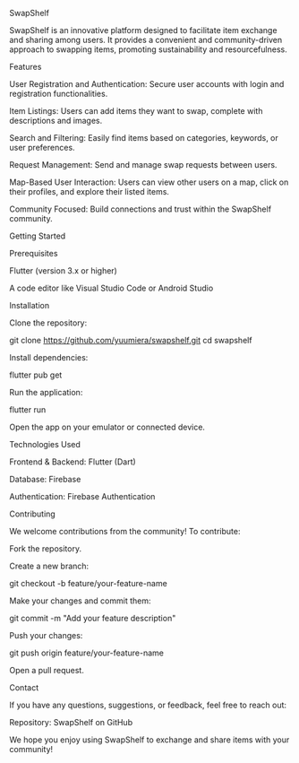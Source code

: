 SwapShelf

SwapShelf is an innovative platform designed to facilitate item exchange and sharing among users. It provides a convenient and community-driven approach to swapping items, promoting sustainability and resourcefulness.

Features

User Registration and Authentication: Secure user accounts with login and registration functionalities.

Item Listings: Users can add items they want to swap, complete with descriptions and images.

Search and Filtering: Easily find items based on categories, keywords, or user preferences.

Request Management: Send and manage swap requests between users.

Map-Based User Interaction: Users can view other users on a map, click on their profiles, and explore their listed items.


Community Focused: Build connections and trust within the SwapShelf community.

Getting Started

Prerequisites

Flutter (version 3.x or higher)

A code editor like Visual Studio Code or Android Studio

Installation

Clone the repository:

git clone https://github.com/yuumiera/swapshelf.git
cd swapshelf

Install dependencies:

flutter pub get

Run the application:

flutter run

Open the app on your emulator or connected device.

Technologies Used

Frontend & Backend: Flutter (Dart)

Database: Firebase 

Authentication: Firebase Authentication 

Contributing

We welcome contributions from the community! To contribute:

Fork the repository.

Create a new branch:

git checkout -b feature/your-feature-name

Make your changes and commit them:

git commit -m "Add your feature description"

Push your changes:

git push origin feature/your-feature-name

Open a pull request.



Contact

If you have any questions, suggestions, or feedback, feel free to reach out:

Repository: SwapShelf on GitHub

We hope you enjoy using SwapShelf to exchange and share items with your community!
